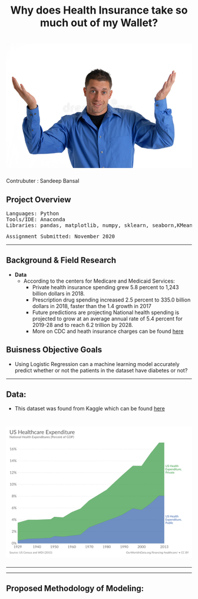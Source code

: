 # <div align="center"> Why does Health Insurance take so much out of my Wallet?
# <div align="center"> ![alt text](https://github.com/Sandeep-Bansal1/Health_Insurance/blob/main/big-shrug.jpg?raw=true) 
Contrubuter  : Sandeep Bansal
  ## Project Overview

</pre>

<pre>
Languages: Python
Tools/IDE: Anaconda
Libraries: pandas, matplotlib, numpy, sklearn, seaborn,KMeans,StandardScaler,statsmodels
</pre>

<pre>
Assignment Submitted: November 2020
</pre></b>
---
## Background & Field Research
- <b>Data</b> 
  - According to the centers for Medicare and Medicaid Services:
    - Private health insurance spending grew 5.8 percent to 1,243 billion dollars in 2018.
    - Prescription drug spending increased 2.5 percent to 335.0 billion dollars in 2018, faster than the 1.4 growth in 2017
    - Future predictions are projecting National health spending is projected to grow at an average annual rate of 5.4 percent for 2019-28 and to reach 6.2 trillion by 2028.
    - More on CDC and heath insurance charges can be found [here](https://www.cms.gov/Research-Statistics-Data-and-Systems/Statistics-Trends-and-Reports/NationalHealthExpendData/NHE-Fact-Sheet#:~:text=Private%20health%20insurance%20spending%20grew,the%204.7%25%20growth%20in%202017.)
    
## Buisness Objective Goals </b> 
- Using Logistic Regression can a machine learning model accurately predict whether or not the patients in the dataset have diabetes or not?
---
## Data:
- This dataset was found from Kaggle which can be found [here](https://www.cms.gov/Research-Statistics-Data-and-Systems/Statistics-Trends-and-Reports/NationalHealthExpendData/NHE-Fact-Sheet#:~:text=Private%20health%20insurance%20spending%20grew,the%204.7%25%20growth%20in%202017.)
#  <div align="center"> ![alt text](https://raw.githubusercontent.com/Sandeep-Bansal1/Health_Insurance/dc3bcd229147f461f18724b914d3ef82193d9bb9/US_Healthcare.svg)
  
---

---

## Proposed Methodology of Modeling:
